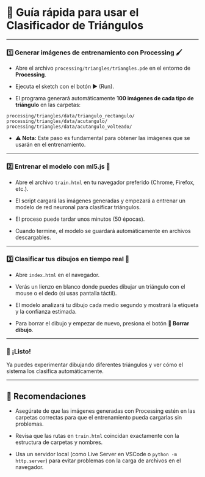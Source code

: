 # 🚀 Guía rápida para usar el Clasificador de Triángulos

----------

### 1️⃣ Generar imágenes de entrenamiento con Processing 🖌️

-   Abre el archivo `processing/triangles/triangles.pde` en el entorno de **Processing**.
    
-   Ejecuta el sketch con el botón ▶️ (Run).
    
-   El programa generará automáticamente **100 imágenes de cada tipo de triángulo** en las carpetas:
```
processing/triangles/data/triangulo_rectangulo/
processing/triangles/data/acutangulo/
processing/triangles/data/acutangulo_volteado/
```
-   **⚠️ Nota:** Este paso es fundamental para obtener las imágenes que se usarán en el entrenamiento.
    

----------

### 2️⃣ Entrenar el modelo con ml5.js 🧠

-   Abre el archivo `train.html` en tu navegador preferido (Chrome, Firefox, etc.).
    
-   El script cargará las imágenes generadas y empezará a entrenar un modelo de red neuronal para clasificar triángulos.
    
-   El proceso puede tardar unos minutos (50 épocas).
    
-   Cuando termine, el modelo se guardará automáticamente en archivos descargables.
    

----------

### 3️⃣ Clasificar tus dibujos en tiempo real 🎨

-   Abre `index.html` en el navegador.
    
-   Verás un lienzo en blanco donde puedes dibujar un triángulo con el mouse o el dedo (si usas pantalla táctil).
    
-   El modelo analizará tu dibujo cada medio segundo y mostrará la etiqueta y la confianza estimada.
    
-   Para borrar el dibujo y empezar de nuevo, presiona el botón **🧼 Borrar dibujo**.
    

----------

### 🎉 ¡Listo!

Ya puedes experimentar dibujando diferentes triángulos y ver cómo el sistema los clasifica automáticamente.

----------

## 🔧 Recomendaciones

-   Asegúrate de que las imágenes generadas con Processing estén en las carpetas correctas para que el entrenamiento pueda cargarlas sin problemas.
    
-   Revisa que las rutas en `train.html` coincidan exactamente con la estructura de carpetas y nombres.
    
-   Usa un servidor local (como Live Server en VSCode o `python -m http.server`) para evitar problemas con la carga de archivos en el navegador.